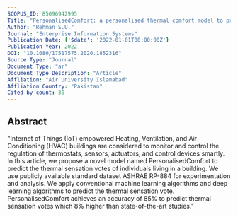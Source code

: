 ```yaml
---
SCOPUS_ID: 85096942995
Title: "PersonalisedComfort: a personalised thermal comfort model to predict thermal sensation votes for smart building residents"
Author: "Rehman S.U."
Journal: "Enterprise Information Systems"
Publication Date: {'$date': '2022-01-01T00:00:00Z'}
Publication Year: 2022
DOI: "10.1080/17517575.2020.1852316"
Source Type: "Journal"
Document Type: "ar"
Document Type Description: "Article"
Affliation: "Air University Islamabad"
Affliation Country: "Pakistan"
Cited by count: 30
---
```


## Abstract
"Internet of Things (IoT) empowered Heating, Ventilation, and Air Conditioning (HVAC) buildings are considered to monitor and control the regulation of thermostats, sensors, actuators, and control devices smartly. In this article, we propose a novel model named PersonalisedComfort to predict the thermal sensation votes of individuals living in a building. We use publicly available standard dataset ASHRAE RP-884 for experimentation and analysis. We apply conventional machine learning algorithms and deep learning algorithms to predict the thermal sensation vote. PersonalisedComfort achieves an accuracy of 85% to predict thermal sensation votes which 8% higher than state-of-the-art studies."
